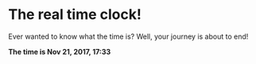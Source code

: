 # The real time clock!

Ever wanted to know what the time is? Well, your journey is about to end!

**The time is Nov 21, 2017, 17:33**